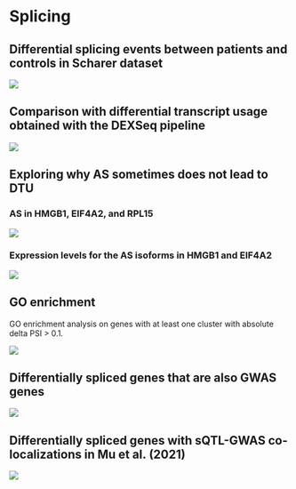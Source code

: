 Splicing
================

## Differential splicing events between patients and controls in Scharer dataset

![](README_files/figure-gfm/unnamed-chunk-4-1.png)<!-- -->

## Comparison with differential transcript usage obtained with the DEXSeq pipeline

![](README_files/figure-gfm/unnamed-chunk-5-1.png)<!-- -->

## Exploring why AS sometimes does not lead to DTU

### AS in HMGB1, EIF4A2, and RPL15

![](README_files/figure-gfm/unnamed-chunk-6-1.png)<!-- -->

### Expression levels for the AS isoforms in HMGB1 and EIF4A2

![](README_files/figure-gfm/unnamed-chunk-7-1.png)<!-- -->

## GO enrichment

GO enrichment analysis on genes with at least one cluster with absolute
delta PSI &gt; 0.1.

![](README_files/figure-gfm/unnamed-chunk-9-1.png)<!-- -->

## Differentially spliced genes that are also GWAS genes

![](README_files/figure-gfm/unnamed-chunk-10-1.png)<!-- -->

## Differentially spliced genes with sQTL-GWAS co-localizations in Mu et al. (2021)

![](README_files/figure-gfm/unnamed-chunk-11-1.png)<!-- -->
